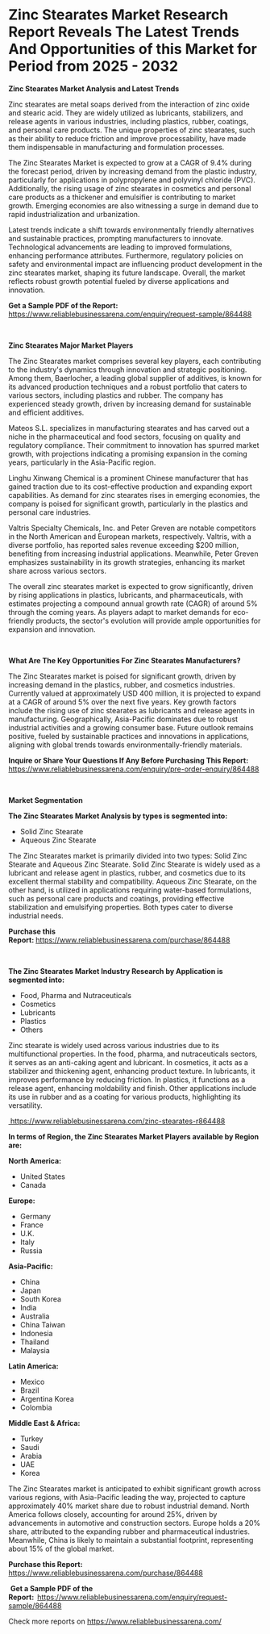 <p><h1>Zinc Stearates Market Research Report Reveals The Latest Trends And Opportunities of this Market for Period from 2025 - 2032</h1></p><p><strong>Zinc Stearates Market Analysis and Latest Trends</strong></p>
<p><p>Zinc stearates are metal soaps derived from the interaction of zinc oxide and stearic acid. They are widely utilized as lubricants, stabilizers, and release agents in various industries, including plastics, rubber, coatings, and personal care products. The unique properties of zinc stearates, such as their ability to reduce friction and improve processability, have made them indispensable in manufacturing and formulation processes.</p><p>The Zinc Stearates Market is expected to grow at a CAGR of 9.4% during the forecast period, driven by increasing demand from the plastic industry, particularly for applications in polypropylene and polyvinyl chloride (PVC). Additionally, the rising usage of zinc stearates in cosmetics and personal care products as a thickener and emulsifier is contributing to market growth. Emerging economies are also witnessing a surge in demand due to rapid industrialization and urbanization.</p><p>Latest trends indicate a shift towards environmentally friendly alternatives and sustainable practices, prompting manufacturers to innovate. Technological advancements are leading to improved formulations, enhancing performance attributes. Furthermore, regulatory policies on safety and environmental impact are influencing product development in the zinc stearates market, shaping its future landscape. Overall, the market reflects robust growth potential fueled by diverse applications and innovation.</p></p>
<p><strong>Get a Sample PDF of the Report:&nbsp;</strong> <a href="https://www.reliablebusinessarena.com/enquiry/request-sample/864488?utm_campaign=2235&utm_medium=2&utm_source=Github&utm_content=ia&utm_term=30012025&utm_id=zinc-stearates">https://www.reliablebusinessarena.com/enquiry/request-sample/864488</a></p>
<p>&nbsp;</p>
<p><strong>Zinc Stearates Major Market Players</strong></p>
<p><p>The Zinc Stearates market comprises several key players, each contributing to the industry's dynamics through innovation and strategic positioning. Among them, Baerlocher, a leading global supplier of additives, is known for its advanced production techniques and a robust portfolio that caters to various sectors, including plastics and rubber. The company has experienced steady growth, driven by increasing demand for sustainable and efficient additives.</p><p>Mateos S.L. specializes in manufacturing stearates and has carved out a niche in the pharmaceutical and food sectors, focusing on quality and regulatory compliance. Their commitment to innovation has spurred market growth, with projections indicating a promising expansion in the coming years, particularly in the Asia-Pacific region.</p><p>Linghu Xinwang Chemical is a prominent Chinese manufacturer that has gained traction due to its cost-effective production and expanding export capabilities. As demand for zinc stearates rises in emerging economies, the company is poised for significant growth, particularly in the plastics and personal care industries.</p><p>Valtris Specialty Chemicals, Inc. and Peter Greven are notable competitors in the North American and European markets, respectively. Valtris, with a diverse portfolio, has reported sales revenue exceeding $200 million, benefiting from increasing industrial applications. Meanwhile, Peter Greven emphasizes sustainability in its growth strategies, enhancing its market share across various sectors.</p><p>The overall zinc stearates market is expected to grow significantly, driven by rising applications in plastics, lubricants, and pharmaceuticals, with estimates projecting a compound annual growth rate (CAGR) of around 5% through the coming years. As players adapt to market demands for eco-friendly products, the sector's evolution will provide ample opportunities for expansion and innovation.</p></p>
<p>&nbsp;</p>
<p><strong>What Are The Key Opportunities For Zinc Stearates Manufacturers?</strong></p>
<p><p>The Zinc Stearates market is poised for significant growth, driven by increasing demand in the plastics, rubber, and cosmetics industries. Currently valued at approximately USD 400 million, it is projected to expand at a CAGR of around 5% over the next five years. Key growth factors include the rising use of zinc stearates as lubricants and release agents in manufacturing. Geographically, Asia-Pacific dominates due to robust industrial activities and a growing consumer base. Future outlook remains positive, fueled by sustainable practices and innovations in applications, aligning with global trends towards environmentally-friendly materials.</p></p>
<p><strong>Inquire or Share Your Questions If Any Before Purchasing This Report:</strong> <a href="https://www.reliablebusinessarena.com/enquiry/pre-order-enquiry/864488?utm_campaign=2235&utm_medium=2&utm_source=Github&utm_content=ia&utm_term=30012025&utm_id=zinc-stearates">https://www.reliablebusinessarena.com/enquiry/pre-order-enquiry/864488</a></p>
<p>&nbsp;</p>
<p><strong>Market Segmentation</strong></p>
<p><strong>The Zinc Stearates Market Analysis by types is segmented into:</strong></p>
<p><ul><li>Solid Zinc Stearate</li><li>Aqueous Zinc Stearate</li></ul></p>
<p><p>The Zinc Stearates market is primarily divided into two types: Solid Zinc Stearate and Aqueous Zinc Stearate. Solid Zinc Stearate is widely used as a lubricant and release agent in plastics, rubber, and cosmetics due to its excellent thermal stability and compatibility. Aqueous Zinc Stearate, on the other hand, is utilized in applications requiring water-based formulations, such as personal care products and coatings, providing effective stabilization and emulsifying properties. Both types cater to diverse industrial needs.</p></p>
<p><strong>Purchase this Report:&nbsp;</strong><a href="https://www.reliablebusinessarena.com/purchase/864488?utm_campaign=2235&utm_medium=2&utm_source=Github&utm_content=ia&utm_term=30012025&utm_id=zinc-stearates">https://www.reliablebusinessarena.com/purchase/864488</a></p>
<p>&nbsp;</p>
<p><strong>The Zinc Stearates Market Industry Research by Application is segmented into:</strong></p>
<p><ul><li>Food, Pharma and Nutraceuticals</li><li>Cosmetics</li><li>Lubricants</li><li>Plastics</li><li>Others</li></ul></p>
<p><p>Zinc stearate is widely used across various industries due to its multifunctional properties. In the food, pharma, and nutraceuticals sectors, it serves as an anti-caking agent and lubricant. In cosmetics, it acts as a stabilizer and thickening agent, enhancing product texture. In lubricants, it improves performance by reducing friction. In plastics, it functions as a release agent, enhancing moldability and finish. Other applications include its use in rubber and as a coating for various products, highlighting its versatility.</p></p>
<p><a href="https://www.reliablebusinessarena.com/zinc-stearates-r864488?utm_campaign=2235&utm_medium=2&utm_source=Github&utm_content=ia&utm_term=30012025&utm_id=zinc-stearates">&nbsp;https://www.reliablebusinessarena.com/zinc-stearates-r864488</a></p>
<p><strong>In terms of Region, the Zinc Stearates Market Players available by Region are:</strong></p>
<p>
    <p> <strong> North America: </strong>
        <ul>
            <li>United States</li>
            <li>Canada</li>
        </ul>
        </p> 
    <p> <strong> Europe: </strong>
        <ul>
            <li>Germany</li>
            <li>France</li>
            <li>U.K.</li>
            <li>Italy</li>
            <li>Russia</li>
        </ul>
        </p> 
    <p> <strong> Asia-Pacific: </strong>
        <ul>
            <li>China</li>
            <li>Japan</li>
            <li>South Korea</li>
            <li>India</li>
            <li>Australia</li>
            <li>China Taiwan</li>
            <li>Indonesia</li>
            <li>Thailand</li>
            <li>Malaysia</li>
        </ul>
        </p> 
    <p> <strong> Latin America: </strong>
        <ul>
            <li>Mexico</li>
            <li>Brazil</li>
            <li>Argentina Korea</li>
            <li>Colombia</li>
        </ul>
        </p> 
    <p> <strong> Middle East & Africa: </strong>
        <ul>
            <li>Turkey</li>
            <li>Saudi</li>
            <li>Arabia</li>
            <li>UAE</li>
            <li>Korea</li>
        </ul>
    </p>
    </p>
<p><p>The Zinc Stearates market is anticipated to exhibit significant growth across various regions, with Asia-Pacific leading the way, projected to capture approximately 40% market share due to robust industrial demand. North America follows closely, accounting for around 25%, driven by advancements in automotive and construction sectors. Europe holds a 20% share, attributed to the expanding rubber and pharmaceutical industries. Meanwhile, China is likely to maintain a substantial footprint, representing about 15% of the global market.</p></p>
<p><strong>Purchase this Report: </strong><a href="https://www.reliablebusinessarena.com/purchase/864488?utm_campaign=2235&utm_medium=2&utm_source=Github&utm_content=ia&utm_term=30012025&utm_id=zinc-stearates">https://www.reliablebusinessarena.com/purchase/864488</a></p>
<p>&nbsp;<strong>Get a Sample PDF of the Report:&nbsp;&nbsp;</strong><a href="https://www.reliablebusinessarena.com/enquiry/request-sample/864488?utm_campaign=2235&utm_medium=2&utm_source=Github&utm_content=ia&utm_term=30012025&utm_id=zinc-stearates">https://www.reliablebusinessarena.com/enquiry/request-sample/864488</a></p>
<p><strong></strong></p>
<p>Check more reports on <a href="https://www.reliablebusinessarena.com/?utm_campaign=2235&utm_medium=2&utm_source=Github&utm_content=ia&utm_term=30012025&utm_id=zinc-stearates">https://www.reliablebusinessarena.com/</a></p>